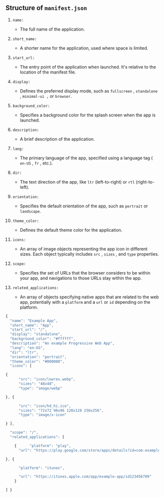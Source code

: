 
## Structure of ``manifest.json``

1. ``name:``
	- The full name of the application.

2. ``short_name:``
	- A shorter name for the application, used where space is limited.

3. ``start_url:``
	- The entry point of the application when launched. It's relative to the location of the manifest file.

4. ``display:``
	- Defines the preferred display mode, such as ``fullscreen`` , ``standalone`` , ``minimal-ui ,`` or ``browser``.

5. ``background_color:``
	- Specifies a background color for the splash screen when the app is launched.

6. ``description:``
	- A brief description of the application.

7. ``lang:``
	- The primary language of the app, specified using a language tag ( ``en-US`` , ``fr`` , etc.).

8. ``dir:``
	- The text direction of the app, like ``ltr`` (left-to-right) or ``rtl`` (right-to-left).

9. ``orientation:``
	- Specifies the default orientation of the app, such as ``portrait`` or ``landscape``.

10. ``theme_color:``
	- Defines the default theme color for the application.

11. ``icons:``
	- An array of image objects representing the app icon in different sizes. Each object typically includes ``src`` , ``sizes`` , and ``type`` properties.

12. ``scope:``
	- Specifies the set of URLs that the browser considers to be within your app, and navigations to those URLs stay within the app.

13. ``related_applications:``
	- An array of objects specifying native apps that are related to the web app, potentially with a ``platform`` and a ``url`` or ``id`` depending on the platform.

```js
{
  "name": "Example App",
  "short_name": "App",
  "start_url": "/",
  "display": "standalone",
  "background_color": "#ffffff",
  "description": "An example Progressive Web App",
  "lang": "en-US",
  "dir": "ltr",
  "orientation": "portrait",
  "theme_color": "#000000",
  "icons": [

{
      "src": "icon/lowres.webp",
      "sizes": "48x48",
      "type": "image/webp"

}, {

      "src": "icon/hd_hi.ico",
      "sizes": "72x72 96x96 128x128 256x256",
      "type": "image/x-icon"

} ],

  "scope": "/",
  "related_applications": [

    {      "platform": "play",
      "url": "https://play.google.com/store/apps/details?id=com.example.app"

}, {

      "platform": "itunes",

      "url": "https://itunes.apple.com/app/example-app/id123456789"
    }

] }
```